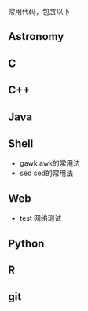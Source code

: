 常用代码，包含以下

## Astronomy

## C

## C++

## Java

## Shell

* gawk awk的常用法
* sed  sed的常用法

## Web

* test 网络测试

## Python

## R

## git
